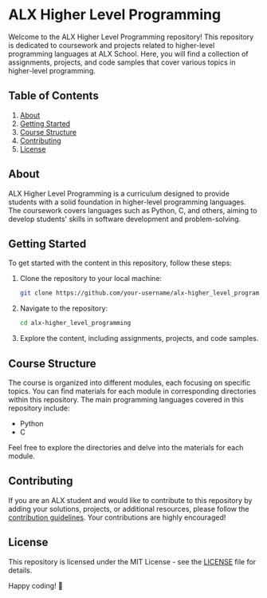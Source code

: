 # ALX Higher Level Programming

Welcome to the ALX Higher Level Programming repository! This repository is dedicated to coursework and projects related to higher-level programming languages at ALX School. Here, you will find a collection of assignments, projects, and code samples that cover various topics in higher-level programming.

## Table of Contents

1. [About](#about)
2. [Getting Started](#getting-started)
3. [Course Structure](#course-structure)
4. [Contributing](#contributing)
5. [License](#license)

## About

ALX Higher Level Programming is a curriculum designed to provide students with a solid foundation in higher-level programming languages. The coursework covers languages such as Python, C, and others, aiming to develop students' skills in software development and problem-solving.

## Getting Started

To get started with the content in this repository, follow these steps:

1. Clone the repository to your local machine:

    ```bash
    git clone https://github.com/your-username/alx-higher_level_programming.git
    ```

2. Navigate to the repository:

    ```bash
    cd alx-higher_level_programming
    ```

3. Explore the content, including assignments, projects, and code samples.

## Course Structure

The course is organized into different modules, each focusing on specific topics. You can find materials for each module in corresponding directories within this repository. The main programming languages covered in this repository include:

- Python
- C

Feel free to explore the directories and delve into the materials for each module.

## Contributing

If you are an ALX student and would like to contribute to this repository by adding your solutions, projects, or additional resources, please follow the [contribution guidelines](CONTRIBUTING.md). Your contributions are highly encouraged!

## License

This repository is licensed under the MIT License - see the [LICENSE](LICENSE) file for details.

Happy coding! 🚀

